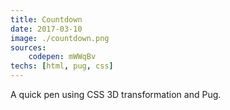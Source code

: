 ```yaml
---
title: Countdown
date: 2017-03-10
image: ./countdown.png
sources:
    codepen: mWWqBv
techs: [html, pug, css]
---
```

A quick pen using CSS 3D transformation and Pug.
